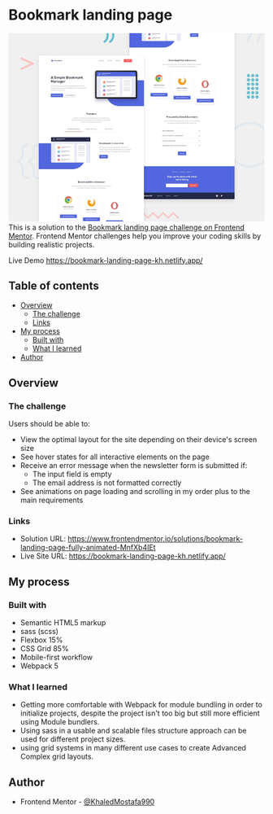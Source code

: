 # Bookmark landing page

![Design Preview](./design/desktop-preview.jpg)
This is a solution to the [Bookmark landing page challenge on Frontend Mentor](https://www.frontendmentor.io/challenges/bookmark-landing-page-5d0b588a9edda32581d29158). Frontend Mentor challenges help you improve your coding skills by building realistic projects.

Live Demo https://bookmark-landing-page-kh.netlify.app/

## Table of contents

- [Overview](#overview)
  - [The challenge](#the-challenge)
  - [Links](#links)
- [My process](#my-process)
  - [Built with](#built-with)
  - [What I learned](#what-i-learned)
- [Author](#author)

## Overview

### The challenge

Users should be able to:

- View the optimal layout for the site depending on their device's screen size
- See hover states for all interactive elements on the page
- Receive an error message when the newsletter form is submitted if:
  - The input field is empty
  - The email address is not formatted correctly
- See animations on page loading and scrolling in my order plus to the main requirements

### Links

- Solution URL: https://www.frontendmentor.io/solutions/bookmark-landing-page-fully-animated-MnfXb4IEt
- Live Site URL: https://bookmark-landing-page-kh.netlify.app/

## My process

### Built with

- Semantic HTML5 markup
- sass (scss)
- Flexbox 15%
- CSS Grid 85%
- Mobile-first workflow
- Webpack 5

### What I learned

- Getting more comfortable with Webpack for module bundling in order to initialize projects, despite the project isn't too big but still more efficient using Module bundlers.
- Using sass in a usable and scalable files structure approach can be used for different project sizes.
- using grid systems in many different use cases to create Advanced Complex grid layouts.

## Author

- Frontend Mentor - [@KhaledMostafa990](https://www.frontendmentor.io/profile/KhaledMostafa990)

